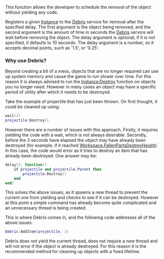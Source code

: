 This function allows the developer to schedule the removal of the object without yielding any code.

Registers a given [Instance](https://developer.roblox.com/en-us/api-reference/class/Instance) to the [Debris](https://developer.roblox.com/en-us/api-reference/class/Debris) service for removal after the specified delay. The first argument is the object being removed, and the second argument is the amount of time in seconds the [Debris](https://developer.roblox.com/en-us/api-reference/class/Debris) service will wait before removing the object. The delay argument is optional, if it is not specified, it defaults to 10 seconds. The delay argument is a number, so it accepts decimal points, such as '1.5', or '0.25'.

### Why use Debris?

Beyond creating a bit of a mess, objects that are no longer required can use up system memory and cause the game to run slower over time. For this reason it is always advised to run the [Instance:Destroy](https://developer.roblox.com/en-us/api-reference/function/Instance/Destroy) function on objects you no longer need. However in many cases an object may have a specific period of utility after which it needs to be destroyed.

Take the example of projectile that has just been thrown. On first thought, it could be cleaned up using:

```Lua
wait(3)
projectile:Destroy()
``` 

However there are a number of issues with this approach. Firstly, it requires yielding the code with a wait, which is not always desirable. Secondly, before the 3 seconds have elapsed the object may have already been destroyed (for example, if it reached [Workspace.FallenPartsDestroyHeight](https://developer.roblox.com/en-us/api-reference/property/Workspace/FallenPartsDestroyHeight)). In this case, the code would error as it tries to destroy an item that has already been destroyed. One answer may be:

```Lua
delay(3, function()
	if projectile and projectile.Parent then
		projectile:Destroy()
	end
end)
``` 

This solves the above issues, as it spawns a new thread to prevent the current one from yielding and checks to see if it can be destroyed. However at this point a simple command has already become quite complicated and an unnecessary thread is being created.

This is where Debris comes in, and the following code addresses all of the above issues.

```Lua
Debris:AddItem(projectile, 3)
``` 

Debris does not yield the current thread, does not require a new thread and will not error if the object is already destroyed. For this reason it is the recommended method for cleaning up objects with a fixed lifetime.